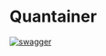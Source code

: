 # Quantainer

[![swagger](https://img.shields.io/badge/swagger-docs-brightgreen)](https://mazrean.github.io/Quantainer/openapi/)
